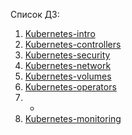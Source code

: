 Список ДЗ:

1. [Kubernetes-intro](./kubernetes-intro/README.md)
2. [Kubernetes-controllers](./kubernetes-controllers/README.md)
3. [Kubernetes-security](./kubernetes-security/README.md)
4. [Kubernetes-network](kubernetes-networks/README.md)
5. [Kubernetes-volumes](kubernetes-volumes/README.md)
6. [Kubernetes-operators](kubernetes-operators/README.md)
7. -
8. [Kubernetes-monitoring](kubernetes-monitoring/README.md)
